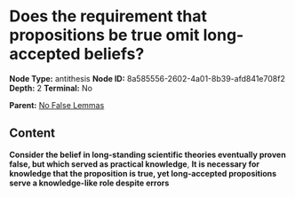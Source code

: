 # Does the requirement that propositions be true omit long-accepted beliefs?

**Node Type:** antithesis
**Node ID:** 8a585556-2602-4a01-8b39-afd841e708f2
**Depth:** 2
**Terminal:** No

**Parent:** [No False Lemmas](no-false-lemmas.md)

## Content

**Consider the belief in long-standing scientific theories eventually proven false, but which served as practical knowledge**, **It is necessary for knowledge that the proposition is true, yet long-accepted propositions serve a knowledge-like role despite errors**
